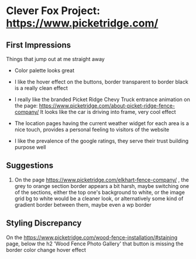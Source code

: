 # Clever Fox Project: https://www.picketridge.com/

## First Impressions

Things that jump out at me straight away

- Color palette looks great

- I like the hover effect on the buttons, border transparent to border black is a really clean effect

- I really like the branded Picket Ridge Chevy Truck entrance animation on the page: https://www.picketridge.com/about-picket-ridge-fence-company/
  It looks like the car is driving into frame, very cool effect

- The location pages having the current weather widget for each area is a nice touch, provides a personal feeling to visitors of the website

- I like the prevalence of the google ratings, they serve their trust building purpose well

## Suggestions

1. On the page https://www.picketridge.com/elkhart-fence-company/ , the grey to orange section border appears a bit harsh, maybe switching one of the sections, either the top one's background to white, or the image grid bg to white would be a cleaner look, or alternatively some kind of gradient border between them, maybe even a wp border 

## Styling Discrepancy

On the https://www.picketridge.com/wood-fence-installation/#staining page, below the h2 'Wood Fence Photo Gallery' that button is missing the border color change hover effect
